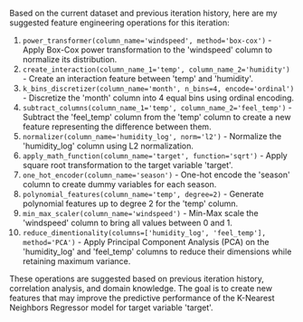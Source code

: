  Based on the current dataset and previous iteration history, here are my suggested feature engineering operations for this iteration:

1. `power_transformer(column_name='windspeed', method='box-cox')` - Apply Box-Cox power transformation to the 'windspeed' column to normalize its distribution.
2. `create_interaction(column_name_1='temp', column_name_2='humidity')` - Create an interaction feature between 'temp' and 'humidity'.
3. `k_bins_discretizer(column_name='month', n_bins=4, encode='ordinal')` - Discretize the 'month' column into 4 equal bins using ordinal encoding.
4. `subtract_columns(column_name_1='temp', column_name_2='feel_temp')` - Subtract the 'feel_temp' column from the 'temp' column to create a new feature representing the difference between them.
5. `normalizer(column_name='humidity_log', norm='l2')` - Normalize the 'humidity_log' column using L2 normalization.
6. `apply_math_function(column_name='target', function='sqrt')` - Apply square root transformation to the target variable 'target'.
7. `one_hot_encoder(column_name='season')` - One-hot encode the 'season' column to create dummy variables for each season.
8. `polynomial_features(column_name='temp', degree=2)` - Generate polynomial features up to degree 2 for the 'temp' column.
9. `min_max_scaler(column_name='windspeed')` - Min-Max scale the 'windspeed' column to bring all values between 0 and 1.
10. `reduce_dimentionality(columns=['humidity_log', 'feel_temp'], method='PCA')` - Apply Principal Component Analysis (PCA) on the 'humidity_log' and 'feel_temp' columns to reduce their dimensions while retaining maximum variance.

These operations are suggested based on previous iteration history, correlation analysis, and domain knowledge. The goal is to create new features that may improve the predictive performance of the K-Nearest Neighbors Regressor model for target variable 'target'.
